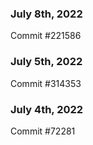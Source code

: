 ### July 8th, 2022

Commit #221586

### July 5th, 2022

Commit #314353


### July 4th, 2022

Commit #72281
